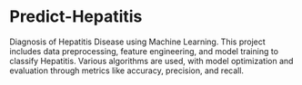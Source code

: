 # Predict-Hepatitis
Diagnosis of Hepatitis Disease using Machine Learning. This project includes data preprocessing, feature engineering, and model training to classify Hepatitis. Various algorithms are used, with model optimization and evaluation through metrics like accuracy, precision, and recall.
